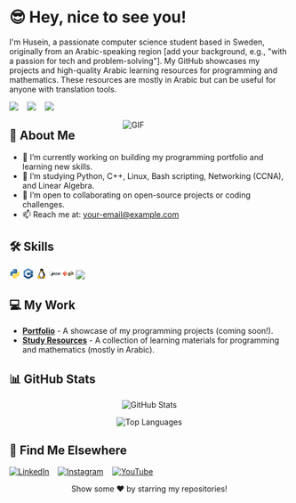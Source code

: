 # 😎 Hey, nice to see you!

I'm Husein, a passionate computer science student based in Sweden, originally from an Arabic-speaking region [add your background, e.g., "with a passion for tech and problem-solving"]. My GitHub showcases my projects and high-quality Arabic learning resources for programming and mathematics. These resources are mostly in Arabic but can be useful for anyone with translation tools.

<p align="left">
  <a href="https://www.linkedin.com/in/huseinsu/" target="_blank"><img height="30" src="https://img.shields.io/badge/LinkedIn-0077B5?style=for-the-badge&logo=linkedin&logoColor=white"></a>&nbsp;&nbsp;&nbsp;
  <a href="https://www.instagram.com/husein.sul/" target="_blank"><img height="30" src="https://img.shields.io/badge/Instagram-E4405F?style=for-the-badge&logo=instagram&logoColor=white"></a>&nbsp;&nbsp;&nbsp;
  <a href="https://www.youtube.com/@Husein." target="_blank"><img height="30" src="https://img.shields.io/badge/YouTube-FF0000?style=for-the-badge&logo=youtube&logoColor=white"></a>&nbsp;&nbsp;&nbsp;
</p>

<!-- You can replace this GIF with another by changing the URL, e.g., from https://giphy.com -->
<img align="right" alt="GIF" src="https://media.giphy.com/media/3ohzdKvLT1DxFxhZAI/giphy.gif" width="300" />

## 🚀 About Me
- 🔭 I’m currently working on building my programming portfolio and learning new skills.
- 🌱 I’m studying Python, C++, Linux, Bash scripting, Networking (CCNA), and Linear Algebra.
- 👯 I’m open to collaborating on open-source projects or coding challenges.
- 📫 Reach me at: [your-email@example.com](mailto:your-email@example.com)

## 🛠 Skills
<code><img height="20" src="https://raw.githubusercontent.com/github/explore/80688e429a7d4ef2fca1e82350fe8e3517d3494d/topics/python/python.png"></code>
<code><img height="20" src="https://raw.githubusercontent.com/github/explore/80688e429a7d4ef2fca1e82350fe8e3517d3494d/topics/cpp/cpp.png"></code>
<code><img height="20" src="https://raw.githubusercontent.com/github/explore/80688e429a7d4ef2fca1e82350fe8e3517d3494d/topics/linux/linux.png"></code>
<code><img height="20" src="https://raw.githubusercontent.com/github/explore/80688e429a7d4ef2fca1e82350fe8e3517d3494d/topics/bash/bash.png"></code>
<code><img height="20" src="https://raw.githubusercontent.com/github/explore/80688e429a7d4ef2fca1e82350fe8e3517d3494d/topics/git/git.png"></code>
<code><img height="20" src="https://raw.githubusercontent.com/github/explore/80688e429a7d4ef2fca1e82350fe8e3517d3494d/topics/cisco/cisco.png"></code>

## 💻 My Work
- **[Portfolio](https://github.com/[your-username]/Portfolio)** - A showcase of my programming projects (coming soon!).
- **[Study Resources](https://github.com/[your-username]/StudyResources)** - A collection of learning materials for programming and mathematics (mostly in Arabic).

## 📊 GitHub Stats
<p align="center">
  <img src="https://github-readme-stats.vercel.app/api?username=[your-username]&show_icons=true&theme=gotham" alt="GitHub Stats" />
</p>
<p align="center">
  <img src="https://github-readme-stats.vercel.app/api/top-langs/?username=[your-username]&layout=compact&theme=gotham" alt="Top Languages" />
</p>

## 📢 Find Me Elsewhere
<p align="left">
  <a href="https://www.linkedin.com/in/huseinsu/" target="_blank"><img src="https://img.shields.io/badge/LinkedIn-0077B5?style=for-the-badge&logo=linkedin&logoColor=white" alt="LinkedIn"></a>&nbsp;&nbsp;&nbsp;
  <a href="https://www.instagram.com/husein.sul/" target="_blank"><img src="https://img.shields.io/badge/Instagram-E4405F?style=for-the-badge&logo=instagram&logoColor=white" alt="Instagram"></a>&nbsp;&nbsp;&nbsp;
  <a href="https://www.youtube.com/@Husein." target="_blank"><img src="https://img.shields.io/badge/YouTube-FF0000?style=for-the-badge&logo=youtube&logoColor=white" alt="YouTube"></a>&nbsp;&nbsp;&nbsp;
</p>

<div align="center">
  Show some ❤️ by starring my repositories!
</div>
